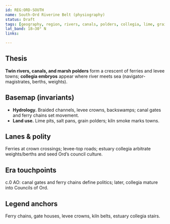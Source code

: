 ```yaml
---
id: REG:ORD-SOUTH
name: South-Ord Riverine Belt (physiography)
status: Draft
tags: [geography, region, rivers, canals, polders, collegia, lime, grain]
lat_band: 18–30° N
links:

---
```


## Thesis
**Twin rivers, canals, and marsh polders** form a crescent of ferries and levee towns; **collegia embryos** appear where river meets sea (navigator-magistrates, berths, weights).

## Basemap (invariants)
- **Hydrology.** Braided channels, levee crowns, backswamps; canal gates and ferry chains set movement.
- **Land use.** Lime pits, salt pans, grain polders; kiln smoke marks towns.

## Lanes & polity
Ferries at crown crossings; levee-top roads; estuary collegia arbitrate weights/berths and seed Ord’s council culture.

## Era touchpoints
c.0 AO: canal gates and ferry chains define politics; later, collegia mature into Councils of Ord.

## Legend anchors
Ferry chains, gate houses, levee crowns, kiln belts, estuary collegia stairs.
